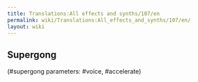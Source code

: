 ```yaml
---
title: Translations:All effects and synths/107/en
permalink: wiki/Translations:All_effects_and_synths/107/en/
layout: wiki
---
```


## Supergong

(\#supergong parameters: \#voice, \#accelerate)
